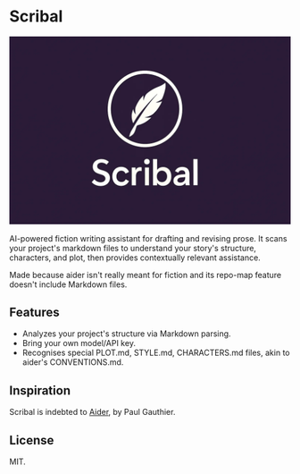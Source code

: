# Scribal

![](image.webp)

AI-powered fiction writing assistant for drafting and revising prose. It scans your project's markdown files to
understand your story's structure, characters, and plot, then provides contextually relevant assistance.

Made because aider isn't really meant for fiction and its repo-map feature doesn't include Markdown files.

## Features

- Analyzes your project's structure via Markdown parsing.
- Bring your own model/API key.
- Recognises special PLOT.md, STYLE.md, CHARACTERS.md files, akin to aider's CONVENTIONS.md.

## Inspiration

Scribal is indebted to [Aider](https://github.com/paul-gauthier/aider), by Paul Gauthier.

## License

MIT.